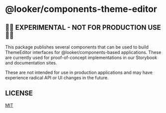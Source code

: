 # @looker/components-theme-editor

## 🚨🚨 EXPERIMENTAL - NOT FOR PRODUCTION USE 🚨🚨

This package publishes several components that can be used to build ThemeEditor interfaces for @looker/components-based applications. These are currently used for proof-of-concept implementations in our Storybook and documentation sites.

These are not intended for use in production applications and may have experience radical API or UI changes in the future.

## LICENSE

[MIT](../../LICENSE.md)
